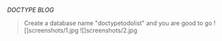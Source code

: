 *DOCTYPE BLOG*
>Create a database name "doctypetodolist" and you are good to go
![]screenshots/1.jpg
![]screenshots/2.jpg
